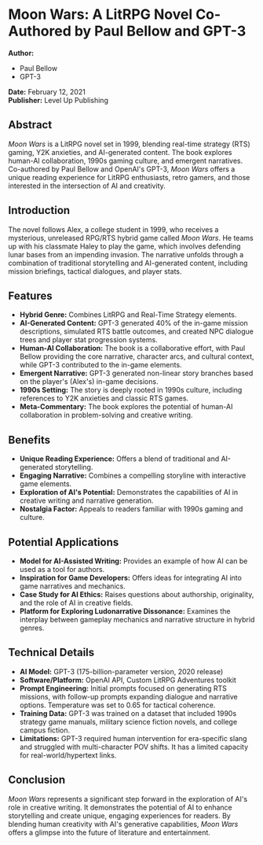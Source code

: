 # Moon Wars: A LitRPG Novel Co-Authored by Paul Bellow and GPT-3
**Author:**  
- Paul Bellow  
- GPT-3  

**Date:** February 12, 2021  
**Publisher:** Level Up Publishing  

## Abstract

*Moon Wars* is a LitRPG novel set in 1999, blending real-time strategy (RTS) gaming, Y2K anxieties, and AI-generated content. The book explores human-AI collaboration, 1990s gaming culture, and emergent narratives. Co-authored by Paul Bellow and OpenAI's GPT-3, *Moon Wars* offers a unique reading experience for LitRPG enthusiasts, retro gamers, and those interested in the intersection of AI and creativity.

## Introduction

The novel follows Alex, a college student in 1999, who receives a mysterious, unreleased RPG/RTS hybrid game called *Moon Wars*. He teams up with his classmate Haley to play the game, which involves defending lunar bases from an impending invasion. The narrative unfolds through a combination of traditional storytelling and AI-generated content, including mission briefings, tactical dialogues, and player stats.

## Features

* **Hybrid Genre:** Combines LitRPG and Real-Time Strategy elements.
* **AI-Generated Content:** GPT-3 generated 40% of the in-game mission descriptions, simulated RTS battle outcomes, and created NPC dialogue trees and player stat progression systems.
* **Human-AI Collaboration:** The book is a collaborative effort, with Paul Bellow providing the core narrative, character arcs, and cultural context, while GPT-3 contributed to the in-game elements.
* **Emergent Narrative:** GPT-3 generated non-linear story branches based on the player's (Alex's) in-game decisions.
* **1990s Setting:** The story is deeply rooted in 1990s culture, including references to Y2K anxieties and classic RTS games.
* **Meta-Commentary:** The book explores the potential of human-AI collaboration in problem-solving and creative writing.

## Benefits

* **Unique Reading Experience:** Offers a blend of traditional and AI-generated storytelling.
* **Engaging Narrative:** Combines a compelling storyline with interactive game elements.
* **Exploration of AI's Potential:** Demonstrates the capabilities of AI in creative writing and narrative generation.
* **Nostalgia Factor:** Appeals to readers familiar with 1990s gaming and culture.

## Potential Applications

* **Model for AI-Assisted Writing:** Provides an example of how AI can be used as a tool for authors.
* **Inspiration for Game Developers:** Offers ideas for integrating AI into game narratives and mechanics.
* **Case Study for AI Ethics:** Raises questions about authorship, originality, and the role of AI in creative fields.
* **Platform for Exploring Ludonarrative Dissonance:** Examines the interplay between gameplay mechanics and narrative structure in hybrid genres.

## Technical Details

* **AI Model:** GPT-3 (175-billion-parameter version, 2020 release)
* **Software/Platform:** OpenAI API, Custom LitRPG Adventures toolkit
* **Prompt Engineering:** Initial prompts focused on generating RTS missions, with follow-up prompts expanding dialogue and narrative options. Temperature was set to 0.65 for tactical coherence.
* **Training Data:** GPT-3 was trained on a dataset that included 1990s strategy game manuals, military science fiction novels, and college campus fiction.
* **Limitations:** GPT-3 required human intervention for era-specific slang and struggled with multi-character POV shifts. It has a limited capacity for real-world/hypertext links.

## Conclusion

*Moon Wars* represents a significant step forward in the exploration of AI's role in creative writing. It demonstrates the potential of AI to enhance storytelling and create unique, engaging experiences for readers. By blending human creativity with AI's generative capabilities, *Moon Wars* offers a glimpse into the future of literature and entertainment.
